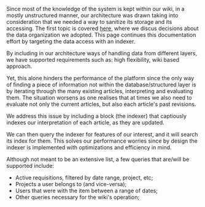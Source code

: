 Since most of the knowledge of the system is kept within our wiki, in a
mostly unstructured manner, our architecture was drawn taking into
consideration that we needed a way to sanitize its storage and its accessing.
The first topic is covered [here](/developer/data-structure/), where we discus
decisions about the data organization we adopted. This page continues this
documentation effort by targeting the data access with an indexer.

By including in our architecture ways of handling data from different layers,
we have supported requirements such as: high flexibility, wiki based approach.

Yet, this alone hinders the performance of the platform since the only way of
finding a piece of information not within the database/structured layer is by
iterating through the many existing articles, interpreting and evaluating
them. The situation worsens as one realises that at times we also need to
evaluate not only the current articles, but also each article's past
revisions.

We address this issue by including a block (the indexer) that captiously
indexes our interpretation of each article, as they are updated.

We can then query the indexer for features of our interest, and it will search
its index for them. This solves our performance worries since by design the
indexer is implemented with optimizations and efficiency in mind.

Although not meant to be an extensive list, a few queries that are/will be
supported include:
* Active requisitions, filtered by date range, project, etc;
* Projects a user belongs to (and vice-versa);
* Users that were with the item between a range of dates;
* Other queries necessary for the wiki's operation;
